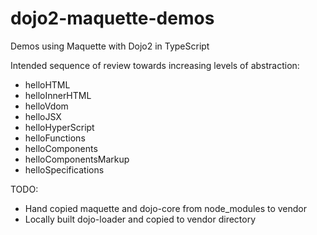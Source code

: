 # dojo2-maquette-demos
Demos using Maquette with Dojo2 in TypeScript

Intended sequence of review towards increasing levels of abstraction:

* helloHTML
* helloInnerHTML
* helloVdom
* helloJSX
* helloHyperScript
* helloFunctions
* helloComponents
* helloComponentsMarkup
* helloSpecifications

TODO:

* Hand copied maquette and dojo-core from node_modules to vendor
* Locally built dojo-loader and copied to vendor directory
